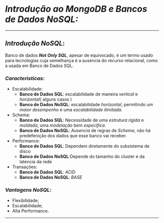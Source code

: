# ***Introdução ao MongoDB e Bancos de Dados NoSQL:***

---

## ***Introdução NoSQL***:
<p>
 Banco de dados <i><b>Not Only SQL</b></i>, apesar de equivocado, é um termo usado para tecnologias cuja semelhança é a ausencia do recurso relacional, como a usada em Banco de Dados SQL.
</p>

### ***Caracteristicas***:

- Escalabilidade: 
  - **Banco de Dados SQL**: escalabilidade de maneira *vertical* e *horizontal*( alguns casos )
  - **Banco de Dados NoSQL**: escalabilidade *horizontal*, permitindo um *maior desempenho* e uma *escalabilidade ilimitada*.
- Schema:
  - **Banco de Dados SQL**: Necessidade de uma *estrutura rigida* e *moldada*, uma *modelação* bem *especifica*.
  - **Banco de Dados NoSQL**: *Ausencia* de regras de *Schema*, não há predefenição dos dados que esse banco vai receber.
- Performance:
  - **Banco de Dados SQL**: Dependem diretamente do subsistema de disco
  - **Banco de Dados NoSQL**:Depende do tamanho do cluster e da latencia da rede
- Transações:
  - **Banco de Dados SQL**: *ACID*
  - **Banco de Dados NoSQL**: *BASE*

### ***Vantagens NoSQL***:

- Flexibilidade;
- Escalabilidade;
- Alta Performance.
---
